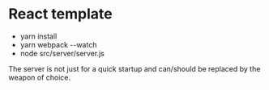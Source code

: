 # React template
- yarn install
- yarn webpack --watch
- node src/server/server.js

The server is not just for a quick startup and can/should be replaced by the weapon of choice.
